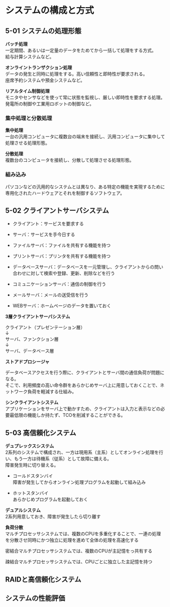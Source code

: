 # システムの構成と方式

## 5-01 システムの処理形態

**バッチ処理**  
一定期間、あるいは一定量のデータをためてから一括して処理をする方式。  
給与計算システムなど。

**オンライントランザクション処理**  
データの発生と同時に処理をする。高い信頼性と即時性が要求される。  
座席予約システムや預金システムなど。 

**リアルタイム制御処理**  
モニタやセンサなどを使って常に状態を監視し、厳しい即時性を要求する処理。  
発電所の制御や工業用ロボットの制御など。 

### 集中処理と分散処理

**集中処理**  
一台の汎用コンピュータに複数台の端末を接続し、汎用コンピュータに集中して処理させる処理形態。  

**分散処理**  
複数台のコンピュータを接続し、分散して処理させる処理形態。

### 組み込み  
パソコンなどの汎用的なシステムとは異なり、ある特定の機能を実現するために専用化されたハードウェアとそれを制御するソフトウェア。

## 5-02 クライアントサーバシステム

* クライアント：サービスを要求する
* サーバ：サービスを手今日する

* ファイルサーバ：ファイルを共有する機能を持つ
* プリントサーバ：プリンタを共有する機能を持つ
* データベースサーバ：データベースを一元管理し、クライアントからの問い合わせに対して検索や登録、更新、削除などを行う
* コミュニケーションサーバ：通信の制御を行う
* メールサーバ：メールの送受信を行う
* WEBサーバ：ホームページのデータを置いておく

**3層クライアントサーバシステム**  

クライアント（プレゼンテーション層）  
↓  
サーバ、ファンクション層  
↓  
サーバ、データベース層  

**ストアドプロシージャ**  

データベースアクセスを行う際に、クライアントとサーバ間の通信負荷が問題になる。  
そこで、利用頻度の高い命令群をあらかじめサーバ上に用意しておくことで、ネットワーク負荷を軽減する仕組み。

**シンクライアントシステム**  
アプリケーションをサーバ上で動かすため、クライアントは入力と表示などの必要最低限の機能しか持たず、TCOを削減することができる。

## 5-03 高信頼化システム

**デュプレックスシステム**  
2系列のシステムで構成され、一方は現用系（主系）としてオンライン処理を行い、もう一方は待機系（従系）として故障に備える。  
障害発生時に切り替える。  

* コールドスタンバイ  
  障害が発生してからオンライン処理プログラムを起動して組み込み

* ホットスタンバイ  
  あらかじめプログラムを起動しておく

**デュアルシステム**  
2系列用意しておき、障害が発生したら切り離す

**負荷分散**  
マルチプロセッサシステムでは、複数のCPUを多重化することで、一連の処理を分散させ同時にかつ独立に処理を進めて全体の処理を高速化する

密結合マルチプロセッサシステムでは、複数のCPUが主記憶をっ共有する

疎結合マルチプロセッサシステムでは、CPUごとに独立した主記憶を持つ

## RAIDと高信頼化システム

## システムの性能評価